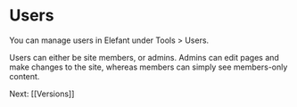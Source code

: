 # Users

You can manage users in Elefant under Tools > Users.

Users can either be site members, or admins. Admins can edit pages and make changes to the site, whereas members can simply see members-only content.

Next: [[Versions]]